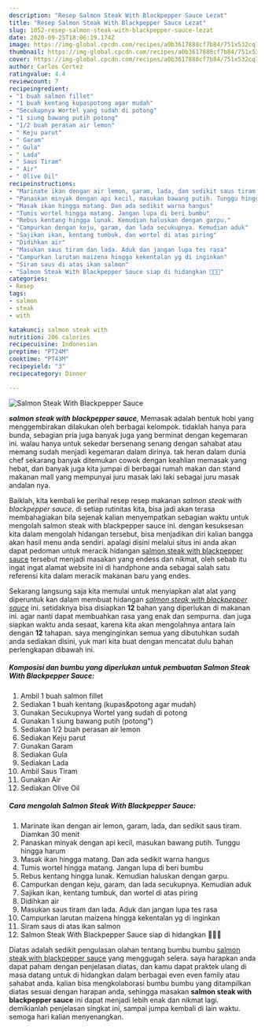 ```yaml
---
description: "Resep Salmon Steak With Blackpepper Sauce Lezat"
title: "Resep Salmon Steak With Blackpepper Sauce Lezat"
slug: 1052-resep-salmon-steak-with-blackpepper-sauce-lezat
date: 2020-09-25T18:06:19.174Z
image: https://img-global.cpcdn.com/recipes/a0b3617888cf7b84/751x532cq70/salmon-steak-with-blackpepper-sauce-foto-resep-utama.jpg
thumbnail: https://img-global.cpcdn.com/recipes/a0b3617888cf7b84/751x532cq70/salmon-steak-with-blackpepper-sauce-foto-resep-utama.jpg
cover: https://img-global.cpcdn.com/recipes/a0b3617888cf7b84/751x532cq70/salmon-steak-with-blackpepper-sauce-foto-resep-utama.jpg
author: Carlos Cortez
ratingvalue: 4.4
reviewcount: 7
recipeingredient:
- "1 buah salmon fillet"
- "1 buah kentang kupaspotong agar mudah"
- "Secukupnya Wortel yang sudah di potong"
- "1 siung bawang putih potong"
- "1/2 buah perasan air lemon"
- " Keju parut"
- " Garam"
- " Gula"
- " Lada"
- " Saus Tiram"
- " Air"
- " Olive Oil"
recipeinstructions:
- "Marinate ikan dengan air lemon, garam, lada, dan sedikit saus tiram. Diamkan 30 menit"
- "Panaskan minyak dengan api kecil, masukan bawang putih. Tunggu hingga harum"
- "Masak ikan hingga matang. Dan ada sedikit warna hangus"
- "Tumis wortel hingga matang. Jangan lupa di beri bumbu"
- "Rebus kentang hingga lunak. Kemudian haluskan dengan garpu."
- "Campurkan dengan keju, garam, dan lada secukupnya. Kemudian aduk"
- "Sajikan ikan, kentang tumbuk, dan wortel di atas piring"
- "Didihkan air"
- "Masukan saus tiram dan lada. Aduk dan jangan lupa tes rasa"
- "Campurkan larutan maizena hingga kekentalan yg di inginkan"
- "Siram saus di atas ikan salmon"
- "Salmon Steak With Blackpepper Sauce siap di hidangkan 🙂🙂🙂"
categories:
- Resep
tags:
- salmon
- steak
- with

katakunci: salmon steak with 
nutrition: 206 calories
recipecuisine: Indonesian
preptime: "PT24M"
cooktime: "PT43M"
recipeyield: "3"
recipecategory: Dinner

---
```



![Salmon Steak With Blackpepper Sauce](https://img-global.cpcdn.com/recipes/a0b3617888cf7b84/751x532cq70/salmon-steak-with-blackpepper-sauce-foto-resep-utama.jpg)

<b><i>salmon steak with blackpepper sauce</i></b>, Memasak adalah bentuk hobi yang menggembirakan dilakukan oleh berbagai kelompok. tidaklah hanya para bunda, sebagian pria juga banyak juga yang berminat dengan kegemaran ini. walau hanya untuk sekedar bersenang senang dengan sahabat atau memang sudah menjadi kegemaran dalam dirinya. tak heran dalam dunia chef sekarang banyak ditemukan cowok dengan keahlian memasak yang hebat, dan banyak juga kita jumpai di berbagai rumah makan dan stand makanan mall yang mempunyai juru masak laki laki sebagai juru masak andalan nya.

Baiklah, kita kembali ke perihal resep resep makanan <i>salmon steak with blackpepper sauce</i>. di setiap rutinitas kita, bisa jadi akan terasa membahagiakan bila sejenak kalian menyempatkan sebagian waktu untuk mengolah salmon steak with blackpepper sauce ini. dengan kesuksesan kita dalam mengolah hidangan tersebut, bisa menjadikan diri kalian bangga akan hasil menu anda sendiri. apalagi disini melalui situs ini anda akan dapat pedoman untuk meracik hidangan <u>salmon steak with blackpepper sauce</u> tersebut menjadi masakan yang endess dan nikmat, oleh sebab itu ingat ingat alamat website ini di handphone anda sebagai salah satu referensi kita dalam meracik makanan baru yang endes.




Sekarang langsung saja kita memulai untuk menyiapkan alat alat yang diperuntuk kan dalam membuat hidangan <u><i>salmon steak with blackpepper sauce</i></u> ini. setidaknya bisa disiapkan <b>12</b> bahan yang diperlukan di makanan ini. agar nanti dapat membuahkan rasa yang enak dan sempurna. dan juga siapkan waktu anda sesaat, karena kita akan mengolahnya antara lain dengan <b>12</b> tahapan. saya menginginkan semua yang dibutuhkan sudah anda sediakan disini, yuk mari kita buat dengan mencatat dulu bahan perlengkapan dibawah ini.

<!--inarticleads1-->

##### Komposisi dan bumbu yang diperlukan untuk pembuatan Salmon Steak With Blackpepper Sauce:

1. Ambil 1 buah salmon fillet
1. Sediakan 1 buah kentang (kupas&amp;potong agar mudah)
1. Gunakan Secukupnya Wortel yang sudah di potong
1. Gunakan 1 siung bawang putih (potong&#34;)
1. Sediakan 1/2 buah perasan air lemon
1. Sediakan  Keju parut
1. Gunakan  Garam
1. Sediakan  Gula
1. Sediakan  Lada
1. Ambil  Saus Tiram
1. Gunakan  Air
1. Sediakan  Olive Oil




<!--inarticleads2-->

##### Cara mengolah Salmon Steak With Blackpepper Sauce:

1. Marinate ikan dengan air lemon, garam, lada, dan sedikit saus tiram. Diamkan 30 menit
1. Panaskan minyak dengan api kecil, masukan bawang putih. Tunggu hingga harum
1. Masak ikan hingga matang. Dan ada sedikit warna hangus
1. Tumis wortel hingga matang. Jangan lupa di beri bumbu
1. Rebus kentang hingga lunak. Kemudian haluskan dengan garpu.
1. Campurkan dengan keju, garam, dan lada secukupnya. Kemudian aduk
1. Sajikan ikan, kentang tumbuk, dan wortel di atas piring
1. Didihkan air
1. Masukan saus tiram dan lada. Aduk dan jangan lupa tes rasa
1. Campurkan larutan maizena hingga kekentalan yg di inginkan
1. Siram saus di atas ikan salmon
1. Salmon Steak With Blackpepper Sauce siap di hidangkan 🙂🙂🙂




Diatas adalah sedikit pengulasan olahan tentang bumbu bumbu <u>salmon steak with blackpepper sauce</u> yang menggugah selera. saya harapkan anda dapat paham dengan penjelasan diatas, dan kamu dapat praktek ulang di masa datang untuk di hidangkan dalam berbagai even even family atau sahabat anda. kalian bisa mengkolaborasi bumbu bumbu yang ditampilkan diatas sesuai dengan harapan anda, sehingga masakan <b>salmon steak with blackpepper sauce</b> ini dapat menjadi lebih enak dan nikmat lagi. demikianlah penjelasan singkat ini, sampai jumpa kembali di lain waktu. semoga hari kalian menyenangkan.

